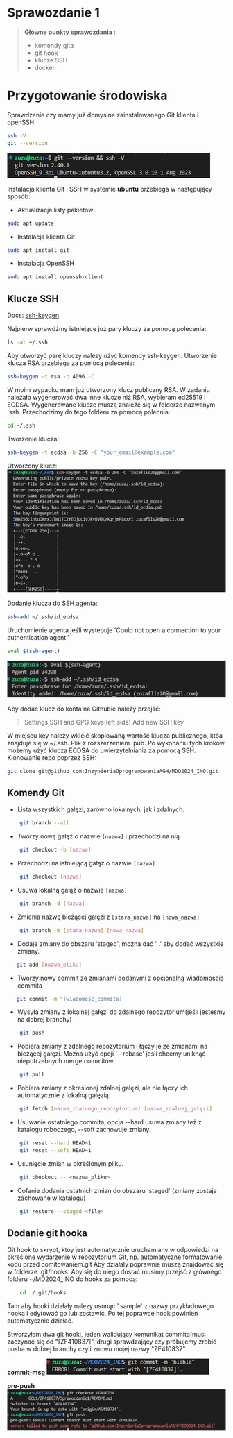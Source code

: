 # Sprawozdanie 1 

> **Główne punkty sprawozdania :**
 > - komendy gita 
 > - git hook
 > -  klucze SSH
 > - docker


# Przygotowanie środowiska

Sprawdzenie czy mamy już domyslne zainstalowanego Git klienta i openSSH:
```bash
ssh -V
git --version
```
![](ss/1.png)

Instalacja klienta Git i SSH w systemie **ubuntu** przebiega w następujący sposób: 

- Aktualizacja listy pakietów
```bash
sudo apt update 
```
- Instalacja klienta Git
```bash
sudo apt install git
```
- Instalacja  OpenSSH
```bash
sudo apt install openssh-client
```


## Klucze SSH
Docs: [ssh-keygen](https://docs.oracle.com/cd/E36784_01/html/E36870/ssh-keygen-1.html)

Najpierw sprawdźmy istniejące już pary kluczy za pomocą polecenia:
```bash
ls -al ~/.ssh
```

Aby utworzyć parę kluczy nalezy użyć komendy ssh-keygen. Utworzenie klucza RSA przebiega za pomocą polecenia:
```bash
ssh-keygen -t rsa -b 4096 -C
```


 W moim wypadku mam już utworzony klucz publiczny RSA. W zadaniu  należało wygenerować dwa inne klucze niż RSA, wybieram ed25519 i ECDSA. Wygenerowane klucze muszą znaleźć się w folderze nazwanym .ssh. Przechodzimy do tego folderu za pomocą polecnia:
```bash
cd ~/.ssh
```
Tworzenie klucza:
```bash
ssh-keygen -t ecdsa -b 256 -C "your_email@example.com"
```

Utworzony klucz: 
![](ss/2.png)

Dodanie klucza do SSH agenta:
```bash
ssh-add ~/.ssh/id_ecdsa
```
Uruchomienie agenta jeśli wystepuje 'Could not open a connection to your authentication agent.'
```bash
eval $(ssh-agent)
```
![](ss/3.png)
 
 Aby dodać klucz do konta na Githubie należy przejść:
 
  >Settings
  >SSH and GPG keys(left side) 
  > Add new SSH key
 
 W miejscu key należy wkleić skopiowaną wartość klucza publicznego, któa znajduje się w  ~/.ssh. Plik z rozszerzeniem .pub.
 Po wykonaniu tych kroków możemy użyć klucza ECDSA do uwierzytelniania za pomocą SSH.
Klonowanie repo poprzez SSH:
```bash
git clone git@github.com:InzynieriaOprogramowaniaAGH/MDO2024_INO.git
```
 
## Komendy Git

- Lista wszystkich gałęzi, zarówno lokalnych, jak i zdalnych.
```bash
	git branch --all
```
-  Tworzy nową gałąź o nazwie `[nazwa]` i przechodzi na nią.
```bash
	git checkout -b [nazwa]
```
- Przechodzi na istniejącą gałąź o nazwie `[nazwa]`
```bash
	git checkout [nazwa]
```
- Usuwa lokalną gałąź o nazwie `[nazwa]`
```bash
	git branch -d [nazwa]
```
- Zmienia nazwę bieżącej gałęzi z `[stara_nazwa]` na `[nowa_nazwa]`
```bash
	git branch -m [stara_nazwa] [nowa_nazwa]
```
 - Dodaje zmiany do obszaru 'staged', można dać ' .' aby dodać wszystkie zmiany.
 ```bash
	git add [nazwa_pliku]
```
- Tworzy nowy commit ze zmianami dodanymi  z opcjonalną wiadomością commita
 ```bash
	git commit -m "[wiadomość_commita]
```
-  Wysyła zmiany z lokalnej gałęzi do zdalnego repozytorium(jeśli jestesmy na dobrej branchy)
```bash
	git push 
```
- Pobiera zmiany z zdalnego repozytorium i łączy je ze zmianami na bieżącej gałęzi. Można użyć opcji '--rebase' jeśli chcemy uniknąć niepotrzebnych merge commitów.
```bash
	git pull
```
- Pobiera zmiany z określonej zdalnej gałęzi, ale nie łączy ich automatycznie z lokalną gałęzią.
```bash
	git fetch [nazwa_zdalnego_repozytorium] [nazwa_zdalnej_gałęzi]
```
- Usuwanie ostatniego commita, opcja --hard usuwa zmiany też z katalogu roboczego, --soft zachowuje zmiany.
```bash
	git reset --hard HEAD~1
	git reset --soft HEAD~1
```
- Usunięcie zmian w określonym pliku.
```bash
	git checkout -- <nazwa_pliku>
```
- Cofanie dodania ostatnich zmian do obszaru 'staged' (zmiany zostaja zachowane w katalogu)
```bash
	git restore --staged <file>
```

## Dodanie git hooka
Git hook to skrypt, któy jest automatycznie uruchamiany w odpowiedzi na określone wydarzenie w repozytorium Git, np. automatyczne formatowanie kodu przed comitowaniem.git  Aby działaly poprawnie muszą znajdować się w folderze .git/hooks. Aby się do niego dostać musimy przejść z głównego folderu ~/MD2024_INO do hooks za pomocą:
```bash
	cd ./.git/hooks
```
Tam aby hooki działały nalezy usunąc '.sample' z nazwy przykładowego hooka i edytować go lub zostawić. Po tej poprawce hook powinien automatycznie działać.

Stworzyłam dwa git hooki, jeden walidujący komunikat commita(musi zaczynać się od "[ZF410837]", drugi sprawdzający czy próbujemy zrobić pusha w dobrej branchy czyli znowu mojej nazwy "ZF410837".


**commit-msg**
![](ss/4.png)

**pre-push**
![](ss/5.png)